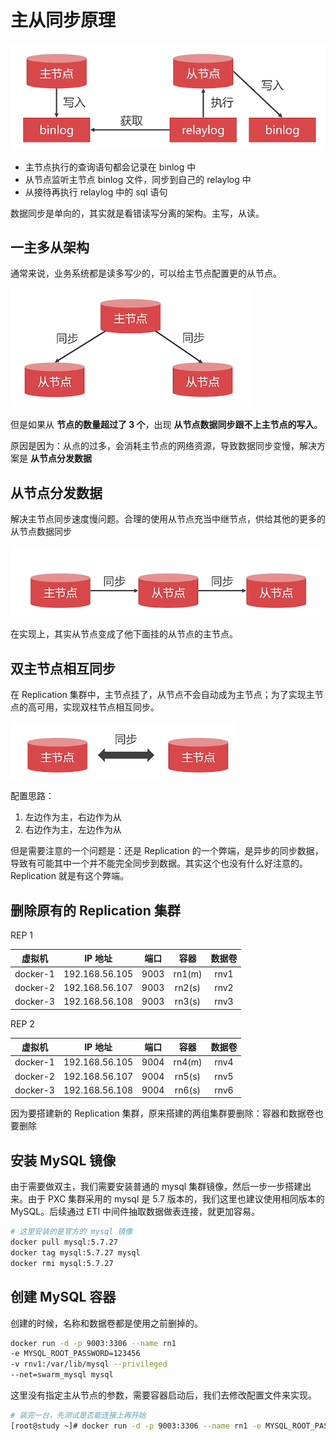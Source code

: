 # 主从同步原理

![image-20200627110238826](./assets/image-20200627110238826.png)

- 主节点执行的查询语句都会记录在 binlog 中
- 从节点监听主节点 binlog 文件，同步到自己的 relaylog 中
- 从接待再执行 relaylog 中的 sql 语句

数据同步是单向的，其实就是看错读写分离的架构。主写，从读。

## 一主多从架构

通常来说，业务系统都是读多写少的，可以给主节点配置更的从节点。

![image-20200627111909836](./assets/image-20200627111909836.png)

但是如果从 **节点的数量超过了 3 个**，出现 **从节点数据同步跟不上主节点的写入**。

原因是因为：从点的过多，会消耗主节点的网络资源，导致数据同步变慢，解决方案是 **从节点分发数据**

## 从节点分发数据

解决主节点同步速度慢问题。合理的使用从节点充当中继节点，供给其他的更多的从节点数据同步

![image-20200627112021563](./assets/image-20200627112021563.png)

在实现上，其实从节点变成了他下面挂的从节点的主节点。

## 双主节点相互同步

在 Replication 集群中，主节点挂了，从节点不会自动成为主节点；为了实现主节点的高可用，实现双柱节点相互同步。

![image-20200627112755656](./assets/image-20200627112755656.png)

配置思路：

1. 左边作为主，右边作为从
2. 右边作为主，左边作为从

但是需要注意的一个问题是：还是 Replication 的一个弊端，是异步的同步数据，导致有可能其中一个并不能完全同步到数据。其实这个也没有什么好注意的。 Replication 就是有这个弊端。

## 删除原有的 Replication 集群

REP 1

|  虚拟机  |    IP 地址     | 端口 |  容器  | 数据卷 |
| :------: | :------------: | :--: | :----: | :----: |
| docker-1 | 192.168.56.105 | 9003 | rn1(m) |  rnv1  |
| docker-2 | 192.168.56.107 | 9003 | rn2(s) |  rnv2  |
| docker-3 | 192.168.56.108 | 9003 | rn3(s) |  rnv3  |

REP 2

|  虚拟机  |    IP 地址     | 端口 |  容器  | 数据卷 |
| :------: | :------------: | :--: | :----: | :----: |
| docker-1 | 192.168.56.105 | 9004 | rn4(m) |  rnv4  |
| docker-2 | 192.168.56.107 | 9004 | rn5(s) |  rnv5  |
| docker-3 | 192.168.56.108 | 9004 | rn6(s) |  rnv6  |

因为要搭建新的 Replication 集群，原来搭建的两组集群要删除：容器和数据卷也要删除

## 安装 MySQL 镜像

由于需要做双主，我们需要安装普通的 mysql 集群镜像，然后一步一步搭建出来。由于 PXC 集群采用的 mysql 是 5.7 版本的，我们这里也建议使用相同版本的 MySQL。后续通过 ETl 中间件抽取数据做表连接，就更加容易。

```bash
# 这里安装的是官方的 mysql 镜像
docker pull mysql:5.7.27
docker tag mysql:5.7.27 mysql
docker rmi mysql:5.7.27
```

## 创建 MySQL 容器

创建的时候，名称和数据卷都是使用之前删掉的。

```bash
docker run -d -p 9003:3306 --name rn1 
-e MYSQL_ROOT_PASSWORD=123456 
-v rnv1:/var/lib/mysql --privileged
--net=swarm_mysql mysql
```

这里没有指定主从节点的参数，需要容器启动后，我们去修改配置文件来实现。

```bash
# 装完一台，先测试是否能连接上再开始
[root@study ~]# docker run -d -p 9003:3306 --name rn1 -e MYSQL_ROOT_PASSWORD=123456 -v rnv1:/var/lib/mysql --privileged --net=swarm_mysql mysql
```

